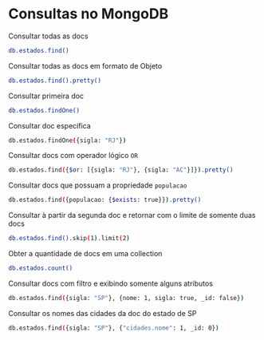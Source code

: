 # Consultas no MongoDB

Consultar todas as docs

```bash
db.estados.find()
```

Consultar todas as docs em formato de Objeto

```bash
db.estados.find().pretty()
```

Consultar primeira doc

```bash
db.estados.findOne()
```

Consultar doc específica

```bash
db.estados.findOne({sigla: "RJ"})
```

Consultar docs com operador lógico `OR`

```bash
db.estados.find({$or: [{sigla: "RJ"}, {sigla: "AC"}]}).pretty()
```

Consultar docs que possuam a propriedade `populacao`

```bash
db.estados.find({populacao: {$exists: true}}).pretty()
```

Consultar à partir da segunda doc e retornar com o limite de somente duas docs

```bash
db.estados.find().skip(1).limit(2)
```

Obter a quantidade de docs em uma collection

```bash
db.estados.count()
```

Consultar docs com filtro e exibindo somente alguns atributos

```bash
db.estados.find({sigla: "SP"}, {nome: 1, sigla: true, _id: false})
```

Consultar os nomes das cidades da doc do estado de SP

```bash
db.estados.find({sigla: "SP"}, {"cidades.nome": 1, _id: 0})
```
